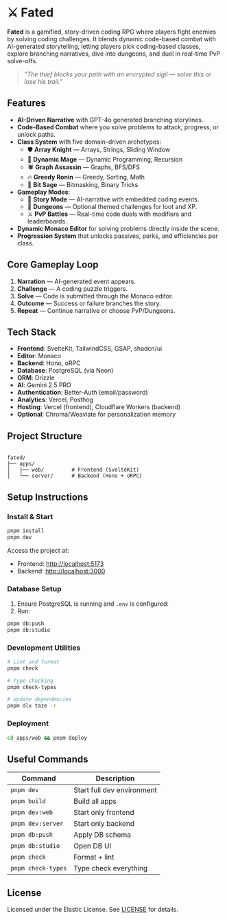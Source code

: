# ⚔️ Fated

**Fated** is a gamified, story-driven coding RPG where players fight enemies by solving coding challenges. It blends dynamic code-based combat with AI-generated storytelling, letting players pick coding-based classes, explore branching narratives, dive into dungeons, and duel in real-time PvP solve-offs.

> _“The thief blocks your path with an encrypted sigil — solve this or lose his trail.”_

## Features

- **AI-Driven Narrative** with GPT-4o generated branching storylines.
- **Code-Based Combat** where you solve problems to attack, progress, or unlock paths.
- **Class System** with five domain-driven archetypes:
  - 🛡️ **Array Knight** — Arrays, Strings, Sliding Window  
  - 🔮 **Dynamic Mage** — Dynamic Programming, Recursion  
  - 🕷️ **Graph Assassin** — Graphs, BFS/DFS  
  - 🔥 **Greedy Ronin** — Greedy, Sorting, Math  
  - 🧩 **Bit Sage** — Bitmasking, Binary Tricks  
- **Gameplay Modes**:
  - 🧠 **Story Mode** — AI-narrative with embedded coding events.
  - 🏯 **Dungeons** — Optional themed challenges for loot and XP.
  - ⚔️ **PvP Battles** — Real-time code duels with modifiers and leaderboards.
- **Dynamic Monaco Editor** for solving problems directly inside the scene.
- **Progression System** that unlocks passives, perks, and efficiencies per class.

## Core Gameplay Loop

1. **Narration** — AI-generated event appears.
2. **Challenge** — A coding puzzle triggers.
3. **Solve** — Code is submitted through the Monaco editor.
4. **Outcome** — Success or failure branches the story.
5. **Repeat** — Continue narrative or choose PvP/Dungeons.

## Tech Stack

- **Frontend**: SvelteKit, TailwindCSS, GSAP, shadcn/ui
- **Editor**: Monaco
- **Backend**: Hono, oRPC
- **Database**: PostgreSQL (via Neon)
- **ORM**: Drizzle
- **AI**: Gemini 2.5 PRO
- **Authentication**: Better-Auth (email/password)
- **Analytics**: Vercel, Posthog
- **Hosting**: Vercel (frontend), Cloudflare Workers (backend)
- **Optional**: Chroma/Weaviate for personalization memory

## Project Structure

```

fated/
├── apps/
│   ├── web/         # Frontend (SvelteKit)
│   └── server/      # Backend (Hono + oRPC)

````

## Setup Instructions

### Install & Start

```bash
pnpm install
pnpm dev
````

Access the project at:

* Frontend: [http://localhost:5173](http://localhost:5173)
* Backend: [http://localhost:3000](http://localhost:3000)

### Database Setup

1. Ensure PostgreSQL is running and `.env` is configured:
2. Run:

```bash
pnpm db:push
pnpm db:studio
```

### Development Utilities

```bash
# Lint and format
pnpm check

# Type checking
pnpm check-types

# Update dependencies
pnpm dlx taze -r
```

### Deployment

```bash
cd apps/web && pnpm deploy
```

## Useful Commands

| Command            | Description                |
| ------------------ | -------------------------- |
| `pnpm dev`         | Start full dev environment |
| `pnpm build`       | Build all apps             |
| `pnpm dev:web`     | Start only frontend        |
| `pnpm dev:server`  | Start only backend         |
| `pnpm db:push`     | Apply DB schema            |
| `pnpm db:studio`   | Open DB UI                 |
| `pnpm check`       | Format + lint              |
| `pnpm check-types` | Type check everything      |

## License

Licensed under the Elastic License. See [LICENSE](./LICENSE) for details.
